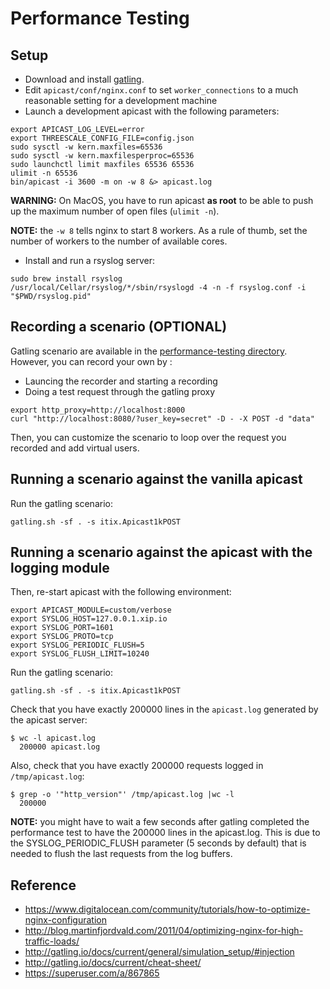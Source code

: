 # Performance Testing

## Setup

- Download and install [gatling](http://gatling.io/).
- Edit `apicast/conf/nginx.conf` to set `worker_connections` to a much reasonable setting for a development machine
- Launch a development apicast with the following parameters:
```
export APICAST_LOG_LEVEL=error
export THREESCALE_CONFIG_FILE=config.json
sudo sysctl -w kern.maxfiles=65536
sudo sysctl -w kern.maxfilesperproc=65536
sudo launchctl limit maxfiles 65536 65536
ulimit -n 65536
bin/apicast -i 3600 -m on -w 8 &> apicast.log
```

**WARNING:** On MacOS, you have to run apicast **as root** to be able to push up
the maximum number of open files (`ulimit -n`).

**NOTE:** the `-w 8` tells nginx to start 8 workers. As a rule of thumb, set the
number of workers to the number of available cores.

- Install and run a rsyslog server:
```
sudo brew install rsyslog
/usr/local/Cellar/rsyslog/*/sbin/rsyslogd -4 -n -f rsyslog.conf -i "$PWD/rsyslog.pid"
```

## Recording a scenario (OPTIONAL)

Gatling scenario are available in the [performance-testing directory](performance-testing).
However, you can record your own by :

- Launcing the recorder and starting a recording
- Doing a test request through the gatling proxy
```
export http_proxy=http://localhost:8000
curl "http://localhost:8080/?user_key=secret" -D - -X POST -d "data"
```

Then, you can customize the scenario to loop over the request you recorded and
add virtual users.

## Running a scenario against the vanilla apicast

Run the gatling scenario:
```
gatling.sh -sf . -s itix.Apicast1kPOST
```

## Running a scenario against the apicast with the logging module

Then, re-start apicast with the following environment:
```
export APICAST_MODULE=custom/verbose
export SYSLOG_HOST=127.0.0.1.xip.io
export SYSLOG_PORT=1601
export SYSLOG_PROTO=tcp
export SYSLOG_PERIODIC_FLUSH=5
export SYSLOG_FLUSH_LIMIT=10240
```

Run the gatling scenario:
```
gatling.sh -sf . -s itix.Apicast1kPOST
```

Check that you have exactly 200000 lines in the `apicast.log` generated
by the apicast server:
```
$ wc -l apicast.log
  200000 apicast.log
```

Also, check that you have exactly 200000 requests logged
in `/tmp/apicast.log`:
```
$ grep -o '"http_version"' /tmp/apicast.log |wc -l
  200000
```

**NOTE:** you might have to wait a few seconds after gatling completed the
performance test to have the 200000 lines in the apicast.log.
This is due to the SYSLOG_PERIODIC_FLUSH parameter (5 seconds by default)
that is needed to flush the last requests from the log buffers.

## Reference

- https://www.digitalocean.com/community/tutorials/how-to-optimize-nginx-configuration
- http://blog.martinfjordvald.com/2011/04/optimizing-nginx-for-high-traffic-loads/
- http://gatling.io/docs/current/general/simulation_setup/#injection
- http://gatling.io/docs/current/cheat-sheet/
- https://superuser.com/a/867865
